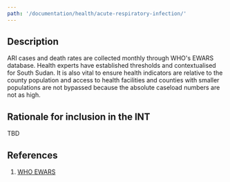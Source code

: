 ```yaml
---
path: '/documentation/health/acute-respiratory-infection/'
---
```


## Description

ARI cases and death rates are collected monthly through WHO's EWARS database. Health experts have established thresholds and contextualised for South Sudan. It is also vital to ensure health indicators are relative to the county population and access to health facilities and counties with smaller populations are not bypassed because the absolute caseload numbers are not as high.

## Rationale for inclusion in the INT

TBD

## References

1. [WHO EWARS](https://www.who.int/emergencies/kits/ewars/en/)
